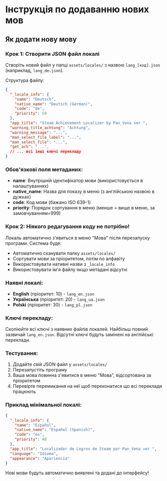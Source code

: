 # Інструкція по додаванню нових мов

## Як додати нову мову

### Крок 1: Створити JSON файл локалі

Створіть новий файл у папці `assets/locales/` з назвою `lang_[код].json` (наприклад, `lang_de.json`).

Структура файлу:
```json
{
  "_locale_info": {
    "name": "Deutsch",
    "native_name": "Deutsch (German)",  
    "code": "de",
    "priority": 50
  },
  "app_title": "Steam Achievement Localizer by Pan_Vena ver ",
  "warning_title_achtung": "Achtung",
  "warning_message": "...",
  "man_select_file_label": "...",
  "man_select_file": "...",
  "get_ach": "...",
  // ... всі інші ключі перекладу
}
```

### Обов'язкові поля метаданих:

- **name**: Внутрішній ідентифікатор мови (використовується в налаштуваннях)
- **native_name**: Назва для показу в меню (з англійською назвою в дужках)
- **code**: Код мови (бажано ISO 639-1)
- **priority**: Порядок сортування в меню (менше = вище в меню, за замовчуванням=999)

### Крок 2: Ніякого редагування коду не потрібно!

Локаль автоматично з'явиться в меню "Мова" після перезапуску програми.
Система буде:
- Автоматично сканувати папку `assets/locales/`
- Сортувати мови за пріоритетом, потім по алфавіту
- Використовувати нативні назви з `_locale_info`
- Використовувати ім'я файлу якщо метадані відсутні

### Наявні локалі:

- **English** (пріоритет: 10) - `lang_en.json`
- **Українська** (пріоритет: 20) - `lang_ua.json` 
- **Polski** (пріоритет: 30) - `lang_pl.json`

### Ключі перекладу:

Скопіюйте всі ключі з наявних файлів локалей. Найбільш повний зазвичай `lang_en.json`.
Відсутні ключі будуть замінені на англійські переклади.

### Тестування:

1. Додайте свій JSON файл у `assets/locales/`
2. Перезапустіть програму  
3. Ваша мова повинна з'явитися в меню "Мова", відсортована за пріоритетом
4. Перевірте перемикання на неї щоб переконатися що всі переклади працюють

### Приклад мінімальної локалі:

```json
{
  "_locale_info": {
    "name": "Español", 
    "native_name": "Español (Spanish)",
    "code": "es",
    "priority": 40
  },
  "app_title": "Localizador de Logros de Steam por Pan_Vena ver ",
  "language": "Idioma",
  "appearance": "Apariencia"
}
```

Нові мови будуть автоматично виявлені та додані до інтерфейсу!